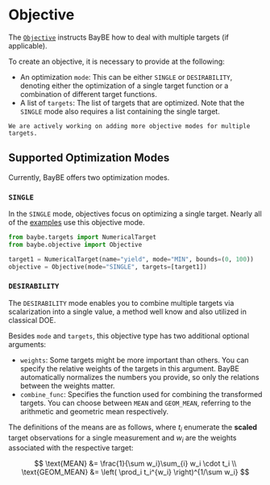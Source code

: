 # Objective

The [`Objective`](baybe.objective.Objective) instructs BayBE how to deal with multiple 
targets (if applicable).

To create an objective, it is necessary to provide at the following:
* An optimization ``mode``: This can be either ``SINGLE`` or ``DESIRABILITY``, 
  denoting either the optimization of a single target function or a combination of 
  different target functions.
* A list of ``targets``: The list of targets that are optimized. Note that the 
  ``SINGLE`` mode also requires a list containing the single target.

```{note}
We are actively working on adding more objective modes for multiple targets.
```

## Supported Optimization Modes
Currently, BayBE offers two optimization modes.

### ``SINGLE``
In the ``SINGLE`` mode, objectives focus on optimizing a single target. 
Nearly all of the [examples](../../examples/examples) use this objective mode.

```python
from baybe.targets import NumericalTarget
from baybe.objective import Objective

target1 = NumericalTarget(name="yield", mode="MIN", bounds=(0, 100))
objective = Objective(mode="SINGLE", targets=[target1])
```

### ``DESIRABILITY``
The ``DESIRABILITY`` mode enables you to combine multiple targets via scalarization 
into a single value, a method well know and also utilized in classical DOE.

Besides `mode` and `targets`, this objective type has two additional optional arguments:
* `weights`: Some targets might be more important than others.
  You can specify the relative weights of the targets in this argument.
  BayBE automatically normalizes the numbers you provide, so only the relations between 
  the weights matter.
* `combine_func`: Specifies the function used for combining the transformed targets. 
  You can choose between `MEAN` and `GEOM_MEAN`, referring to the arithmetic and 
  geometric mean respectively.

The definitions of the means are as follows, where $t_i$ enumerate the **scaled** target 
observations for a single measurement and $w_i$ are the weights associated with the 
respective target:

$$
\text{MEAN} &= \frac{1}{\sum w_i}\sum_{i} w_i \cdot t_i \\
\text{GEOM_MEAN} &= \left( \prod_i t_i^{w_i} \right)^{1/\sum w_i}
$$

